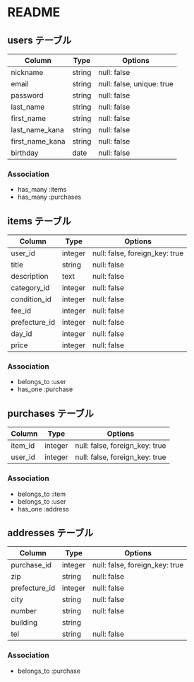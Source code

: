 # README

## users テーブル

| Column          | Type   | Options     | 
| --------------- | ------ | ----------- | 
| nickname        | string | null: false | 
| email           | string | null: false, unique: true | 
| password        | string | null: false | 
| last_name       | string | null: false | 
| first_name      | string | null: false | 
| last_name_kana  | string | null: false | 
| first_name_kana | string | null: false | 
| birthday        | date   | null: false | 

### Association
- has_many :items
- has_many :purchases

## items テーブル
| Column          | Type    | Options     | 
| --------------- | ------- | ----------- | 
| user_id         | integer | null: false, foreign_key: true | 
| title           | string  | null: false | 
| description     | text    | null: false | 
| category_id     | integer | null: false | 
| condition_id    | integer | null: false | 
| fee_id          | integer | null: false | 
| prefecture_id   | integer | null: false | 
| day_id          | integer | null: false | 
| price           | integer | null: false | 

### Association
- belongs_to :user
- has_one :purchase

## purchases テーブル
| Column     | Type       | Options                        | 
| ---------- | ---------- | ------------------------------ | 
| item_id    | integer    | null: false, foreign_key: true | 
| user_id    | integer    | null: false, foreign_key: true | 

### Association
- belongs_to :item
- belongs_to :user
- has_one :address

## addresses  テーブル
| Column         | Type    | Options                        | 
| -------------- | ------- | ------------------------------ | 
| purchase_id    | integer | null: false, foreign_key: true |
| zip            | string  | null: false                    | 
| prefecture_id  | integer | null: false                    | 
| city           | string  | null: false                    | 
| number         | string  | null: false                    | 
| building       | string  |                                | 
| tel            | string  | null: false                    | 

### Association
- belongs_to :purchase